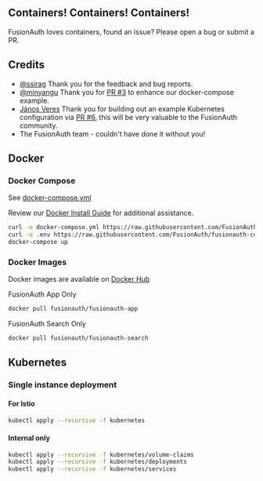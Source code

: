## Containers! Containers! Containers!

FusionAuth loves containers, found an issue? Please open a bug or submit a PR. 


## Credits
- [@ssirag](https://github.com/ssirag) Thank you for the feedback and bug reports. 
- [@minyangu](https://github.com/minyangu) Thank you for [PR #3](https://github.com/FusionAuth/fusionauth-containers/pull/3) to enhance our docker-compose example.
- [János Veres](https://github.com/nadilas) Thank you for building out an example Kubernetes configuration via [PR #6](https://github.com/FusionAuth/fusionauth-containers/pull/6), this will be very valuable to the FusionAuth community.
- The FusionAuth team - couldn't have done it without you! 

## Docker


### Docker Compose

See [docker-compose.yml](https://raw.githubusercontent.com/FusionAuth/fusionauth-containers/master/docker/fusionauth/docker-compose.yml)

Review our [Docker Install Guide](https://fusionauth.io/docs/v1/tech/installation-guide/docker) for additional assistance.

```bash
curl -o docker-compose.yml https://raw.githubusercontent.com/FusionAuth/fusionauth-containers/master/docker/fusionauth/docker-compose.yml
curl -o .env https://raw.githubusercontent.com/FusionAuth/fusionauth-containers/master/docker/fusionauth/.env
docker-compose up
``` 

### Docker Images

Docker images are available on [Docker Hub](https://hub.docker.com/u/fusionauth/)

FusionAuth App Only
```bash
docker pull fusionauth/fusionauth-app
```

FusionAuth Search Only
```bash
docker pull fusionauth/fusionauth-search
```

## Kubernetes


### Single instance deployment


#### For Istio

```bash
kubectl apply --recursive -f kubernetes
```

#### Internal only

```bash
kubectl apply --recursive -f kubernetes/volume-claims
kubectl apply --recursive -f kubernetes/deployments
kubectl apply --recursive -f kubernetes/services
```

